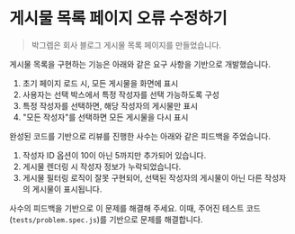 # 게시물 목록 페이지 오류 수정하기

> 박그렙은 회사 블로그 게시물 목록 페이지를 만들었습니다.

게시물 목록을 구현하는 기능은 아래와 같은 요구 사항을 기반으로 개발했습니다.

1. 초기 페이지 로드 시, 모든 게시물을 화면에 표시
2. 사용자는 선택 박스에서 특정 작성자를 선택 가능하도록 구성
3. 특정 작성자를 선택하면, 해당 작성자의 게시물만 표시
4. "모든 작성자"를 선택하면 모든 게시물을 다시 표시

완성된 코드를 기반으로 리뷰를 진행한 사수는 아래와 같은 피드백을 주었습니다.

1. 작성자 ID 옵션이 10이 아닌 5까지만 추가되어 있습니다.
2. 게시물 렌더링 시 작성자 정보가 누락되었습니다.
3. 게시물 필터링 로직이 잘못 구현되어, 선택된 작성자의 게시물이 아닌 다른 작성자의 게시물이 표시됩니다.

사수의 피드백을 기반으로 이 문제를 해결해 주세요. 이때, 주어진 테스트 코드(`tests/problem.spec.js`)를 기반으로 문제를 해결합니다.
